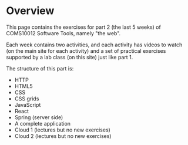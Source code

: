 # Overview

This page contains the exercises for part 2 (the last 5 weeks) of COMS10012 Software Tools, namely "the web".

Each week contains two activities, and each activity has videos to watch (on the main site for each activity) and a set of practical exercises supported by a lab class (on this site) just like part 1.

The structure of this part is:

  - HTTP
  - HTML5
  - CSS
  - CSS grids
  - JavaScript
  - React
  - Spring (server side)
  - A complete application
  - Cloud 1 (lectures but no new exercises)
  - Cloud 2 (lectures but no new exercises)